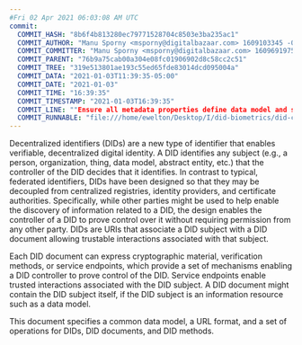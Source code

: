 ```yaml
---
#Fri 02 Apr 2021 06:03:08 AM UTC
commit:
  COMMIT_HASH: "8b6f4b813280ec79771528704c8503e3ba235ac1"
  COMMIT_AUTHOR: "Manu Sporny <msporny@digitalbazaar.com> 1609103345 -0500"
  COMMIT_COMMITTER: "Manu Sporny <msporny@digitalbazaar.com> 1609691975 -0500"
  COMMIT_PARENT: "76b9a75cab00a304e08fc01906902d8c58cc2c51"
  COMMIT_TREE: "319e513801ae193c55ed65fde83014dcd095004a"
  COMMIT_DATA: "2021-01-03T11:39:35-05:00"
  COMMIT_DATE: "2021-01-03"
  COMMIT_TIME: "16:39:35"
  COMMIT_TIMESTAMP: "2021-01-03T16:39:35"
  COMMIT_LINE: ""Ensure all metadata properties define data model and serialization."
  COMMIT_RUNNABLE: "file:///home/ewelton/Desktop/I/did-biometrics/did-core-dataset/analysis/gitinfo/8b6f4b813280ec79771528704c8503e3ba235ac1/snapshot/index.html"
---
```


<section id="abstract">
<p>
<a>Decentralized identifiers</a> (DIDs) are a new type of identifier that
enables verifiable, decentralized digital identity. A <a>DID</a> identifies any
subject (e.g., a person, organization, thing, data model, abstract entity, etc.)
that the controller of the <a>DID</a> decides that it identifies. In contrast to
typical, federated identifiers, DIDs have been designed so that they may be
decoupled from centralized registries, identity providers, and certificate
authorities. Specifically, while other parties might be used to help enable the
discovery of information related to a <a>DID</a>, the design enables the
controller of a <a>DID</a> to prove control over it without requiring permission
from any other party. <a>DID</a>s are URIs that associate a <a>DID subject</a>
with a <a>DID document</a> allowing trustable interactions associated with that
subject.
    </p>
<p>
Each <a>DID document</a> can express cryptographic material, verification
methods, or <a>service endpoints</a>, which provide a set of mechanisms enabling
a <a>DID controller</a> to prove control of the <a>DID</a>. <a>Service
endpoints</a> enable trusted interactions associated with the <a>DID
subject</a>. A <a>DID document</a> might contain the <a>DID subject</a> itself,
if the <a>DID subject</a> is an information resource such as a data model.
    </p>
<p>
This document specifies a common data model, a URL format, and a set of
operations for <a>DIDs</a>, <a>DID documents</a>, and <a>DID methods</a>.
    </p>
</section>
